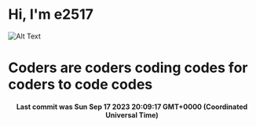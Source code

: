 # Hi, I'm e2517

![Alt Text](https://github.com/E2517/e2517/blob/master/images/background.gif)

# Coders are coders coding codes for coders to code codes

<h4 align="center">Last commit was Sun Sep 17 2023 20:09:17 GMT+0000 (Coordinated Universal Time)</h4>
